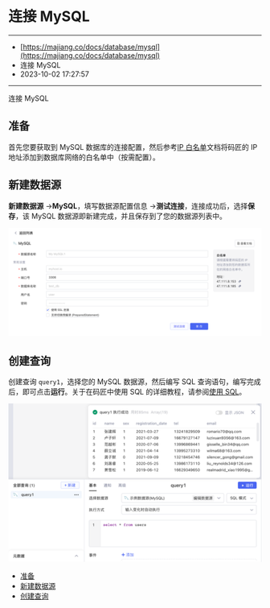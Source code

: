 # 连接 MySQL

---

* [https://majiang.co/docs/database/mysql](https://majiang.co/docs/database/mysql)
* 连接 MySQL
* 2023-10-02 17:27:57

---

连接 MySQL

## 准备

首先您要获取到 MySQL 数据库的连接配置，然后参考[IP 白名单](https://majiang.co/docs/ip-allowlist)文档将码匠的 IP 地址添加到数据库网络的白名单中（按需配置）。

## 新建数据源

**新建数据源** -> ​**MySQL**​，填写数据源配置信息 -> ​**测试连接**​，连接成功后，选择​**保存**​，该 MySQL 数据源即新建完成，并且保存到了您的数据源列表中。

​![](assets/mysql-1-20231002172758-uufbdtt.png)​

## 创建查询

创建查询 `query1`​，选择您的 MySQL 数据源，然后编写 SQL 查询语句，编写完成后，即可点击​**运行**​。关于在码匠中使用 SQL 的详细教程，请参阅[使用 SQL](https://majiang.co/docs/using-sql)。

​![](assets/mysql-2-20231002172758-g2g0ktr.png)​

* [准备](https://majiang.co/docs/database/mysql#%E5%87%86%E5%A4%87)
* [新建数据源](https://majiang.co/docs/database/mysql#%E6%96%B0%E5%BB%BA%E6%95%B0%E6%8D%AE%E6%BA%90)
* [创建查询](https://majiang.co/docs/database/mysql#%E5%88%9B%E5%BB%BA%E6%9F%A5%E8%AF%A2)
